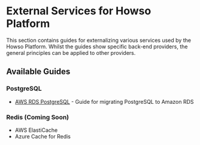 # External Services for Howso Platform

This section contains guides for externalizing various services used by the Howso Platform.  Whilst the guides show specific back-end providers, the general principles can be applied to other providers.

## Available Guides

### PostgreSQL
- [AWS RDS PostgreSQL](postgres/aws-rds/README.md) - Guide for migrating PostgreSQL to Amazon RDS

### Redis (Coming Soon)
- AWS ElastiCache
- Azure Cache for Redis 